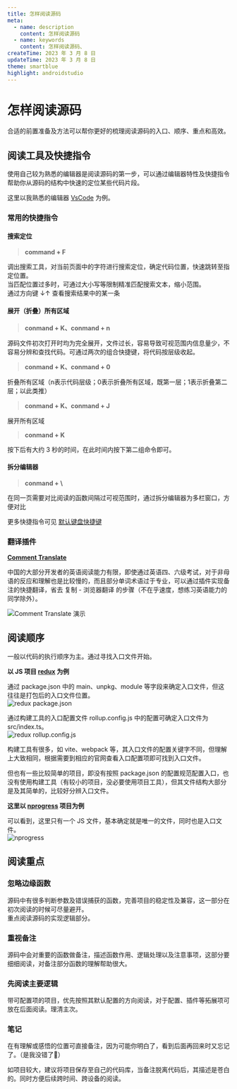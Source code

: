 ```yaml
---
title: 怎样阅读源码
meta:
  - name: description
    content: 怎样阅读源码
  - name: keywords
    content: 怎样阅读源码、
createTime: 2023 年 3 月 8 日
updateTime: 2023 年 3 月 8 日
theme: smartblue
highlight: androidstudio
---
```


# 怎样阅读源码
合适的前置准备及方法可以帮你更好的梳理阅读源码的入口、顺序、重点和高效。

## 阅读工具及快捷指令
使用自己较为熟悉的编辑器是阅读源码的第一步，可以通过编辑器特性及快捷指令帮助你从源码的结构中快速的定位某些代码片段。

这里以我熟悉的编辑器 <a href="https://code.visualstudio.com" target="_blank">VsCode</a> 为例。 

### 常用的快捷指令

#### 搜索定位
>**command + F**  

调出搜索工具，对当前页面中的字符进行搜索定位，确定代码位置，快速跳转至指定位置。  
当匹配位置过多时，可通过大小写等限制精准匹配搜索文本，缩小范围。  
通过方向键 ↓↑ 查看搜索结果中的某一条

#### 展开（折叠）所有区域
>**conmand + K、conmand + n**  

源码文件初次打开时均为完全展开，文件过长，容易导致可视范围内信息量少，不容易分辨和查找代码。可通过两次的组合快捷键，将代码按层级收起。  

> **conmand + K、conmand + 0**  
> 
折叠所有区域（n表示代码层级；0表示折叠所有区域，既第一层；1表示折叠第二层；以此类推）

> **conmand + K、conmand + J**  

展开所有区域  

>**conmand + K** 

按下后有大约 3 秒的时间，在此时间内按下第二组命令即可。

#### 拆分编辑器
> **conmand + \\**  

在同一页需要对比阅读的函数间隔过可视范围时，通过拆分编辑器为多栏窗口，方便对比  

更多快捷指令可见 <a href="https://code.visualstudio.com/docs/getstarted/keybindings#_default-keyboard-shortcuts" target="_blank">默认键盘快捷键</a>

### 翻译插件
<a href="https://marketplace.visualstudio.com/items?itemName=intellsmi.comment-translate&ssr=false#overview" target="_blank">**Comment Translate**</a>


中国的大部分开发者的英语阅读能力有限，即使通过英语四、六级考试，对于非母语的反应和理解也是比较慢的，而且部分单词术语过于专业，可以通过插件实现备注的快捷翻译，省去 复制 - 浏览器翻译 的步骤（不在乎速度，想练习英语能力的同学除外）。  

![Comment Translate 演示](https://p6-juejin.byteimg.com/tos-cn-i-k3u1fbpfcp/11fe3d123b7d4d3b8d7f253cc7586927~tplv-k3u1fbpfcp-watermark.image?)


## 阅读顺序
一般以代码的执行顺序为主。通过寻找入口文件开始。  

**以 JS 项目 <a href="https://github.com/reduxjs/redux" target="_blank">redux</a>  为例**

通过 package.json 中的 main、unpkg、module 等字段来确定入口文件，但这往往是打包后的入口文件位置。  
![redux package.json ](https://raw.githubusercontent.com/zhangchao-wooc/wooc/master/content/source-code-analysis/img/read-source-code/package.json.webp)  

通过构建工具的入口配置文件 rollup.config.js 中的配置可确定入口文件为 src/index.ts。  
![redux rollup.config.js ](https://raw.githubusercontent.com/zhangchao-wooc/wooc/master/content/source-code-analysis/img/read-source-code/rollup.config.js.webp) 

构建工具有很多，如 vite、webpack 等，其入口文件的配置关键字不同，但理解上大致相同，根据需要到相应的官网查看入口配置项即可找到入口文件。

但也有一些比较简单的项目，即没有按照 package.json 的配置规范配置入口，也没有使用构建工具（有较小的项目，没必要使用项目工具），但其文件结构大部分是及其简单的，比较好分辨入口文件。  

**这里以 <a href="https://github.com/rstacruz/nprogress" target="_blank">nprogress</a>  项目为例**

可以看到，这里只有一个 JS 文件，基本确定就是唯一的文件，同时也是入口文件。  
![nprogress](https://raw.githubusercontent.com/zhangchao-wooc/wooc/master/content/source-code-analysis/img/read-source-code/nprogress.webp) 

## 阅读重点

### 忽略边缘函数
源码中有很多判断参数及错误捕获的函数，完善项目的稳定性及兼容，这一部分在初次阅读的时候可尽量避开。  
重点阅读源码的实现逻辑部分。

### 重视备注
源码中会对重要的函数做备注，描述函数作用、逻辑处理以及注意事项，这部分要细细阅读，对备注部分函数的理解帮助很大。

### 先阅读主要逻辑
带可配置项的项目，优先按照其默认配置的方向阅读，对于配置、插件等拓展项可放在后面阅读。理清主次。

### 笔记
在有理解或感悟的位置可直接备注，因为可能你明白了，看到后面再回来时又忘记了。（是我没错了🤣）  

如项目较大，建议将项目保存至自己的代码库，当备注脱离代码后，其描述是苍白的。同时方便后续跨时间、跨设备的阅读。
